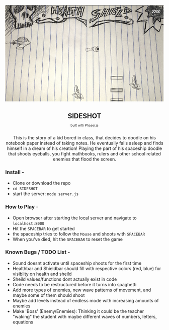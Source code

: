 <div style="text-align: center;">
    <img src="./screenshots/gameplay.PNG" />
</div>
<div style="text-align:center">
<h2>SIDESHOT</h2>
<p style="font-size:10px; line-height:0.1; margin-bottom:30px;"> built with Phaser.js</p>

<p>This is the story of a kid bored in class, that decides to doodle on his notebook paper instead of taking notes.  He eventually falls asleep and finds himself in a dream of his creation!  Playing the part of his spaceship doodle that shoots eyeballs, you fight mathbooks, rulers and other school related enemies that flood the screen.</p>
</div>

<h3>Install -</h3>
    <ul>
        <li>Clone or download the repo</li>
        <li><code>cd SIDESHOT</code></li>
        <li>start the server: <code>node server.js</code></li>
    </ul>

<h3>How to Play -</h3>
    <ul>
        <li>Open browser after starting the local server and navigate to <code>localhost:8000</code></li>
        <li>Hit the <code>SPACEBAR</code> to get started</li>
        <li>the spaceship tries to follow the <code>Mouse</code> and shoots with <code>SPACEBAR</code></li>
        <li>When you've died, hit the <code>SPACEBAR</code> to reset the game</li>
    </ul>

<h3>Known Bugs / TODO List -</h3>
    <ul>
        <li>Sound doesnt activate until spaceship shoots for the first time</li>
        <li>Healthbar and Shieldbar should fill with respective colors (red, blue) for visiblity on health and sheild</li>
        <li>Sheild values/functions dont actually exist in code</li>
        <li>Code needs to be restructured before it turns into spaghetti</li>
        <li>Add more types of enemies, new wave patterns of movement, and maybe some of them should shoot</li>
        <li>Maybe add levels instead of endless mode with increasing amounts of enemies</li>
        <li>Make 'Boss' (Enemy/Enemies): Thinking it could be the teacher "waking" the student with maybe different waves of numbers, letters, equations</li>
    </ul>
